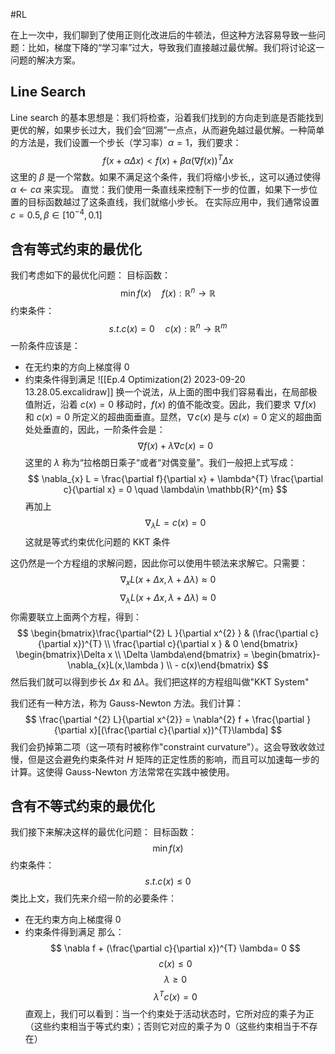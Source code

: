 #RL 

在上一次中，我们聊到了使用正则化改进后的牛顿法，但这种方法容易导致一些问题：比如，梯度下降的“学习率”过大，导致我们直接越过最优解。我们将讨论这一问题的解决方案。

## Line Search 
Line search 的基本思想是：我们将检查，沿着我们找到的方向走到底是否能找到更优的解，如果步长过大，我们会“回溯”一点点，从而避免越过最优解。一种简单的方法是，我们设置一个步长（学习率）$\alpha  = 1$，我们要求：
$$
f(x + \alpha \Delta x )   < f(x) + \beta  \alpha ( \nabla f(x) )^{T} \Delta x 
$$
这里的 $\beta$ 是一个常数。如果不满足这个条件，我们将缩小步长,，这可以通过使得 $\alpha \leftarrow c\alpha$ 来实现。
直觉：我们使用一条直线来控制下一步的位置，如果下一步位置的目标函数越过了这条直线，我们就缩小步长。
在实际应用中，我们通常设置 $c = 0.5,\beta \in [10^{-4},0.1]$

## 含有等式约束的最优化
我们考虑如下的最优化问题：
目标函数：
$$
\min f(x) \quad f(x) : \mathbb{R}^{n} \rightarrow \mathbb{R} 
$$
约束条件：
$$
s.t. c(x) = 0  \quad c(x) : \mathbb{R}^{n}  \rightarrow \mathbb{R}^{m}
$$
一阶条件应该是：
- 在无约束的方向上梯度得 0
- 约束条件得到满足
![[Ep.4 Optimization(2) 2023-09-20 13.28.05.excalidraw]]
换一个说法，从上面的图中我们容易看出，在局部极值附近，沿着 $c (x) = 0$ 移动时，$f(x)$ 的值不能改变。因此，我们要求 $\nabla f(x)$ 和 $c (x) = 0$ 所定义的超曲面垂直。显然，$\nabla c(x)$ 是与 $c (x) = 0$ 定义的超曲面处处垂直的，因此，一阶条件会是：
$$
\nabla f(x) + \lambda  \nabla c(x) = 0 
$$
这里的 $\lambda$ 称为“拉格朗日乘子“或者“对偶变量”。我们一般把上式写成：
$$
\nabla_{x} L = \frac{\partial f}{\partial x} + \lambda^{T} \frac{\partial c}{\partial x} = 0  \quad \lambda\in \mathbb{R}^{m}
$$
再加上
$$
\nabla_{\lambda} L = c(x) = 0 
$$
这就是等式约束优化问题的 KKT 条件

这仍然是一个方程组的求解问题，因此你可以使用牛顿法来求解它。只需要：
$$
\nabla_{x} L(x + \Delta x ,\lambda + \Delta  \lambda) \approx  0 
$$
$$
\nabla_{\lambda}L(x + \Delta x ,\lambda + \Delta \lambda) \approx 0
$$
你需要联立上面两个方程，得到：
$$
\begin{bmatrix}\frac{\partial^{2} L }{\partial x^{2} } & (\frac{\partial c}{\partial x})^{T} \\ \frac{\partial c}{\partial x } & 0 \end{bmatrix} \begin{bmatrix}\Delta x \\ \Delta \lambda\end{bmatrix} = \begin{bmatrix}-\nabla_{x}L(x,\lambda ) \\ - c(x)\end{bmatrix}
$$
然后我们就可以得到步长 $\Delta x$ 和 $\Delta \lambda$。我们把这样的方程组叫做"KKT System"

我们还有一种方法，称为 Gauss-Newton 方法。我们计算：
$$
\frac{\partial ^{2} L}{\partial x^{2}} = \nabla^{2} f + \frac{\partial }{\partial x}[(\frac{\partial c}{\partial x})^{T}\lambda]
$$
我们会扔掉第二项（这一项有时被称作"constraint curvature"）。这会导致收敛过慢，但是这会避免约束条件对 $H$ 矩阵的正定性质的影响，而且可以加速每一步的计算。这使得 Gauss-Newton 方法常常在实践中被使用。

## 含有不等式约束的最优化
我们接下来解决这样的最优化问题：
目标函数：
$$
\min f(x)
$$
约束条件：
$$
s.t. c(x) \le 0
$$
类比上文，我们先来介绍一阶的必要条件：
- 在无约束方向上梯度得 0
- 约束条件得到满足
那么：
$$
\nabla f + (\frac{\partial c}{\partial x})^{T}  \lambda=  0
$$
$$
c(x) \le  0 
$$
$$
\lambda \ge  0 
$$
$$
\lambda^{T} c(x) = 0 
$$
直观上，我们可以看到：当一个约束处于活动状态时，它所对应的乘子为正（这些约束相当于等式约束）；否则它对应的乘子为 0（这些约束相当于不存在）


